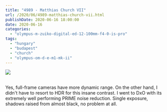 ```yaml
---
title: "4989 - Matthias Church VII"
url: /2020/06/4989-matthias-church-vii.html
publishDate: 2020-06-16 18:00:00
date: 2020-06-16
categories: 
  - "olympus-m-zuiko-digital-ed-12-100mm-f4-0-is-pro"
tags: 
  - "hungary"
  - "budapest"
  - "church"
  - "olympus-om-d-e-m1-mk-ii"
---
```

<div class="container">
<div class="center"><a target="_blank" href="https://d25zfm9zpd7gm5.cloudfront.net/1200x1200/2018/20180521_151020_DxO_lr.jpg"><img class="webfeedsFeaturedVisual" src="https://d25zfm9zpd7gm5.cloudfront.net/0600x0600/2018/20180521_151020_DxO_lr.jpg" /></a></div>
</div>
<br />

Yes, full-frame cameras have more dynamic range. On the other hand,
I didn't have to resort to HDR for this insane contrast. I went to
DxO with its extremely well performing PRIME noise reduction. Single
exposure, shadows raised from almost black, no problem at all.